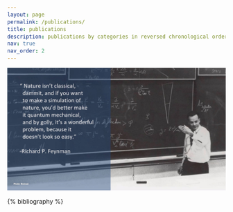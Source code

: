 ```yaml
---
layout: page
permalink: /publications/
title: publications
description: publications by categories in reversed chronological order. generated by jekyll-scholar.
nav: true
nav_order: 2
---
```


<div class="container">

<img src="assets/img/Feynman.jpg">

</div>

<!-- _pages/publications.md -->
<div class="publications">

{% bibliography %}

</div>
